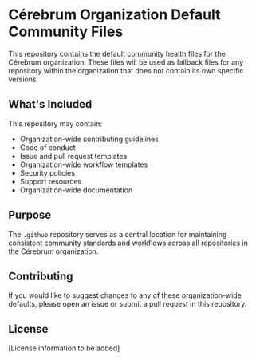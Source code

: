 # Cérebrum Organization Default Community Files

This repository contains the default community health files for the Cérebrum organization. These files will be used as fallback files for any repository within the organization that does not contain its own specific versions.

## What's Included

This repository may contain:

- Organization-wide contributing guidelines
- Code of conduct
- Issue and pull request templates
- Organization-wide workflow templates
- Security policies
- Support resources
- Organization-wide documentation

## Purpose

The `.github` repository serves as a central location for maintaining consistent community standards and workflows across all repositories in the Cérebrum organization.

## Contributing

If you would like to suggest changes to any of these organization-wide defaults, please open an issue or submit a pull request in this repository.

## License

[License information to be added]
